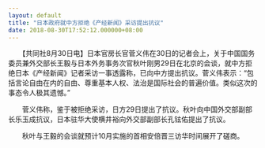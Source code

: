 ```yaml
---
layout: default
title: "日本政府就中方拒绝《产经新闻》采访提出抗议"
date: 2018-08-30T17:52:12.000000+08:00
---
```


　　【共同社8月30日电】日本官房长官菅义伟在30日的记者会上，关于中国国务委员兼外交部长王毅与日本外务事务次官秋叶刚男29日在北京的会谈，就中方拒绝日本《产经新闻》记者采访一事透露称，已向中方提出抗议。菅义伟表示：“包括言论自由在内的自由、尊重基本人权、法治是国际社会的普遍价值。类似这次的事态令人极其遗憾。”

　　菅义伟称，鉴于被拒绝采访，日方29日提出了抗议。秋叶向中国外交部副部长乐玉成抗议，日本驻华大使横井裕向外交部副部长孔铉佑提出了抗议。

　　秋叶与王毅的会谈就预计10月实施的首相安倍晋三访华时间展开了磋商。

